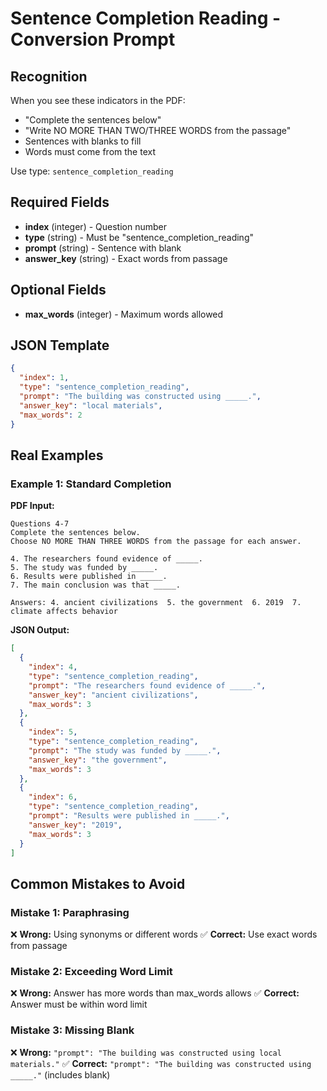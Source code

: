 # Sentence Completion Reading - Conversion Prompt

## Recognition
When you see these indicators in the PDF:
- "Complete the sentences below"
- "Write NO MORE THAN TWO/THREE WORDS from the passage"
- Sentences with blanks to fill
- Words must come from the text

Use type: `sentence_completion_reading`

## Required Fields
- **index** (integer) - Question number
- **type** (string) - Must be "sentence_completion_reading"
- **prompt** (string) - Sentence with blank
- **answer_key** (string) - Exact words from passage

## Optional Fields
- **max_words** (integer) - Maximum words allowed

## JSON Template
```json
{
  "index": 1,
  "type": "sentence_completion_reading",
  "prompt": "The building was constructed using _____.",
  "answer_key": "local materials",
  "max_words": 2
}
```

## Real Examples

### Example 1: Standard Completion
**PDF Input:**
```
Questions 4-7
Complete the sentences below.
Choose NO MORE THAN THREE WORDS from the passage for each answer.

4. The researchers found evidence of _____.
5. The study was funded by _____.
6. Results were published in _____.
7. The main conclusion was that _____.

Answers: 4. ancient civilizations  5. the government  6. 2019  7. climate affects behavior
```

**JSON Output:**
```json
[
  {
    "index": 4,
    "type": "sentence_completion_reading",
    "prompt": "The researchers found evidence of _____.",
    "answer_key": "ancient civilizations",
    "max_words": 3
  },
  {
    "index": 5,
    "type": "sentence_completion_reading",
    "prompt": "The study was funded by _____.",
    "answer_key": "the government",
    "max_words": 3
  },
  {
    "index": 6,
    "type": "sentence_completion_reading",
    "prompt": "Results were published in _____.",
    "answer_key": "2019",
    "max_words": 3
  }
]
```

## Common Mistakes to Avoid

### Mistake 1: Paraphrasing
❌ **Wrong:** Using synonyms or different words
✅ **Correct:** Use exact words from passage

### Mistake 2: Exceeding Word Limit
❌ **Wrong:** Answer has more words than max_words allows
✅ **Correct:** Answer must be within word limit

### Mistake 3: Missing Blank
❌ **Wrong:** `"prompt": "The building was constructed using local materials."`
✅ **Correct:** `"prompt": "The building was constructed using _____."` (includes blank)
